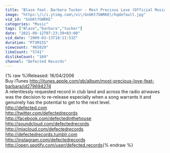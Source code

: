 ```yaml
---
title: "Blaze feat. Barbara Tucker - Most Precious Love (Official Music Video)"
image: "https:\/\/i.ytimg.com\/vi\/GnbKt7GWRKE\/hqdefault.jpg"
vid_id: "GnbKt7GWRKE"
categories: "Music"
tags: ["Blaze","barbara","tucker"]
date: "2021-09-12T07:23:39+03:00"
vid_date: "2009-03-13T18:11:53Z"
duration: "PT3M15S"
viewcount: "965820"
likeCount: "5741"
dislikeCount: "169"
channel: "Defected Records"
---
```

{% raw %}Released: 16/04/2006<br />Buy iTunes <a rel="nofollow" target="blank" href="http://itunes.apple.com/gb/album/most-precious-love-feat-barbara/id279694274">http://itunes.apple.com/gb/album/most-precious-love-feat-barbara/id279694274</a><br />A relentlessly requested record in club land and across the radio airwaves was the decision to re-release especially when a song warrants it and genuinely has the potential to get to the next level.<br /><a rel="nofollow" target="blank" href="http://defected.com">http://defected.com</a> <br /><a rel="nofollow" target="blank" href="http://twitter.com/defectedrecords">http://twitter.com/defectedrecords</a><br /><a rel="nofollow" target="blank" href="http://facebook.com/defectedinthehouse">http://facebook.com/defectedinthehouse</a> <br /><a rel="nofollow" target="blank" href="http://soundcloud.com/defectedrecords">http://soundcloud.com/defectedrecords</a><br /><a rel="nofollow" target="blank" href="http://mixcloud.com/defectedrecords">http://mixcloud.com/defectedrecords</a><br /><a rel="nofollow" target="blank" href="http://defectedrecords.tumblr.com">http://defectedrecords.tumblr.com</a><br /><a rel="nofollow" target="blank" href="http://instagram.com/defectedrecords">http://instagram.com/defectedrecords</a><br /><a rel="nofollow" target="blank" href="http://open.spotify.com/user/defected.records">http://open.spotify.com/user/defected.records</a>{% endraw %}

